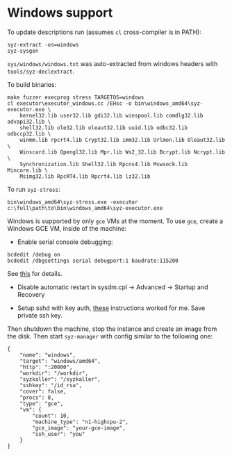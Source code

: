 # Windows support

To update descriptions run (assumes `cl` cross-compiler is in PATH):
```
syz-extract -os=windows
syz-sysgen
```

`sys/windows/windows.txt` was auto-extracted from windows headers with `tools/syz-declextract`.

To build binaries:
```
make fuzzer execprog stress TARGETOS=windows
cl executor\executor_windows.cc /EHsc -o bin\windows_amd64\syz-executor.exe \
	kernel32.lib user32.lib gdi32.lib winspool.lib comdlg32.lib advapi32.lib \
	shell32.lib ole32.lib oleaut32.lib uuid.lib odbc32.lib odbccp32.lib \
	winmm.lib rpcrt4.lib Crypt32.lib imm32.lib Urlmon.lib Oleaut32.lib \
	Winscard.lib Opengl32.lib Mpr.lib Ws2_32.lib Bcrypt.lib Ncrypt.lib \
	Synchronization.lib Shell32.lib Rpcns4.lib Mswsock.lib  Mincore.lib \
	Msimg32.lib RpcRT4.lib Rpcrt4.lib lz32.lib
```

To run `syz-stress`:
```
bin\windows_amd64\syz-stress.exe -executor c:\full\path\to\bin\windows_amd64\syz-executor.exe
```

Windows is supported by only `gce` VMs at the moment.
To use `gce`, create a Windows GCE VM, inside of the machine:

 - Enable serial console debugging:
```
bcdedit /debug on
bcdedit /dbgsettings serial debugport:1 baudrate:115200
```
See [this](https://docs.microsoft.com/en-us/windows-hardware/drivers/devtest/boot-parameters-to-enable-debugging) for details.

 - Disable automatic restart in sysdm.cpl -> Advanced -> Startup and Recovery

 - Setup sshd with key auth, [these](https://winscp.net/eng/docs/guide_windows_openssh_server) instructions worked for me.
   Save private ssh key.

Then shutdown the machine, stop the instance and create an image from the disk.
Then start `syz-manager` with config similar to the following one:

```
{
	"name": "windows",
	"target": "windows/amd64",
	"http": ":20000",
	"workdir": "/workdir",
	"syzkaller": "/syzkaller",
	"sshkey": "/id_rsa",
	"cover": false,
	"procs": 8,
	"type": "gce",
	"vm": {
		"count": 10,
		"machine_type": "n1-highcpu-2",
		"gce_image": "your-gce-image",
		"ssh_user": "you"
	}
}
```
